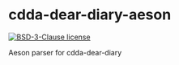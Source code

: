 # cdda-dear-diary-aeson

[![BSD-3-Clause license](https://img.shields.io/badge/license-BSD--3--Clause-blue.svg)](LICENSE)

Aeson parser for cdda-dear-diary
